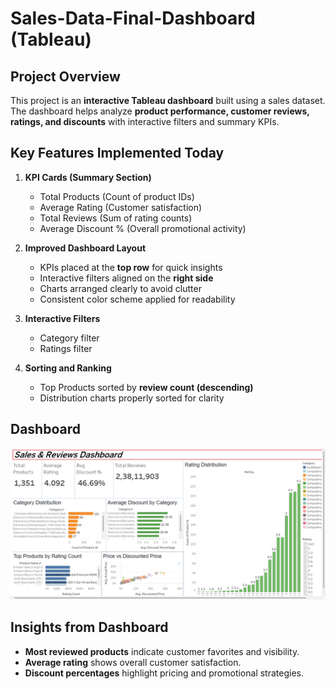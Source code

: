 # Sales-Data-Final-Dashboard (Tableau)

## Project Overview
This project is an **interactive Tableau dashboard** built using a sales dataset.  
The dashboard helps analyze **product performance, customer reviews, ratings, and discounts** with interactive filters and summary KPIs.  

## Key Features Implemented Today
1. **KPI Cards (Summary Section)**
   - Total Products (Count of product IDs)  
   - Average Rating (Customer satisfaction)  
   - Total Reviews (Sum of rating counts)  
   - Average Discount % (Overall promotional activity)  

2. **Improved Dashboard Layout**
   - KPIs placed at the **top row** for quick insights  
   - Interactive filters aligned on the **right side**  
   - Charts arranged clearly to avoid clutter  
   - Consistent color scheme applied for readability  

3. **Interactive Filters**
   - Category filter  
   - Ratings filter  

4. **Sorting and Ranking**
   - Top Products sorted by **review count (descending)**  
   - Distribution charts properly sorted for clarity  

## Dashboard
<img src="https://github.com/Mohammad-Bilal554/Sales-Data-Final-Dashboard/blob/main/Dashboard%20(2).png">

## Insights from Dashboard
- **Most reviewed products** indicate customer favorites and visibility.  
- **Average rating** shows overall customer satisfaction.  
- **Discount percentages** highlight pricing and promotional strategies. 

